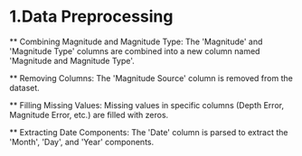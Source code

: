 # 1.Data Preprocessing

** Combining Magnitude and Magnitude Type:
The 'Magnitude' and 'Magnitude Type' columns are combined into a new column named 'Magnitude and Magnitude Type'.

** Removing Columns:
The 'Magnitude Source' column is removed from the dataset.

** Filling Missing Values:
Missing values in specific columns (Depth Error, Magnitude Error, etc.) are filled with zeros.

** Extracting Date Components:
The 'Date' column is parsed to extract the 'Month', 'Day', and 'Year' components.
